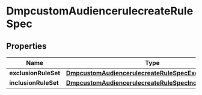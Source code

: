 # DmpcustomAudiencerulecreateRuleSpec

## Properties
Name | Type | Description | Notes
------------ | ------------- | ------------- | -------------
**exclusionRuleSet** | [**DmpcustomAudiencerulecreateRuleSpecExclusionRuleSet**](DmpcustomAudiencerulecreateRuleSpecExclusionRuleSet.md) |  |  [optional]
**inclusionRuleSet** | [**DmpcustomAudiencerulecreateRuleSpecInclusionRuleSet**](DmpcustomAudiencerulecreateRuleSpecInclusionRuleSet.md) |  |[required]  
